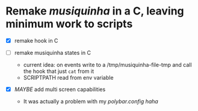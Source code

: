 # Remake *musiquinha* in a C, leaving minimum work to scripts

- [x] remake hook in C

- [ ] remake musiquinha states in C
    - current idea: on events write to a /tmp/musiquinha-file-tmp and call the hook that just ```cat``` from it
    - SCRIPTPATH read from env variable

- [x] *MAYBE* add multi screen capabilities
    - It was actually a problem with my *polybar.config* _haha_
